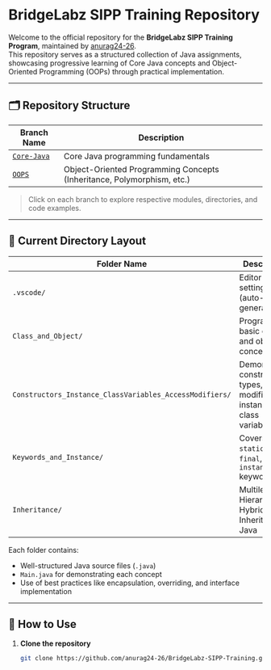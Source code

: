 # BridgeLabz SIPP Training Repository

Welcome to the official repository for the **BridgeLabz SIPP Training Program**, maintained by [anurag24-26](https://github.com/anurag24-26).  
This repository serves as a structured collection of Java assignments, showcasing progressive learning of Core Java concepts and Object-Oriented Programming (OOPs) through practical implementation.

---

## 🗂️ Repository Structure

| Branch Name                                                                           | Description                                                            |
| ------------------------------------------------------------------------------------- | ---------------------------------------------------------------------- |
| [`Core-Java`](https://github.com/anurag24-26/BridgeLabz-SIPP-Training/tree/Core-Java) | Core Java programming fundamentals                                     |
| [`OOPS`](https://github.com/anurag24-26/BridgeLabz-SIPP-Training/tree/OOPS)           | Object-Oriented Programming Concepts (Inheritance, Polymorphism, etc.) |

> Click on each branch to explore respective modules, directories, and code examples.

---

## 📂 Current Directory Layout

| Folder Name                                             | Description                                                                   |
| ------------------------------------------------------- | ----------------------------------------------------------------------------- |
| `.vscode/`                                              | Editor settings (auto-generated)                                              |
| `Class_and_Object/`                                     | Programs on basic class and object concepts                                   |
| `Constructors_Instance_ClassVariables_AccessModifiers/` | Demonstrates constructor types, access modifiers, instance vs class variables |
| `Keywords_and_Instance/`                                | Covers `static`, `this`, `final`, `instanceof` keywords                       |
| `Inheritance/`                                          | Multilevel, Hierarchical, Hybrid Inheritance in Java                          |

Each folder contains:

- Well-structured Java source files (`.java`)
- `Main.java` for demonstrating each concept
- Use of best practices like encapsulation, overriding, and interface implementation

---

## 📘 How to Use

1. **Clone the repository**
   ```bash
   git clone https://github.com/anurag24-26/BridgeLabz-SIPP-Training.git
   ```
